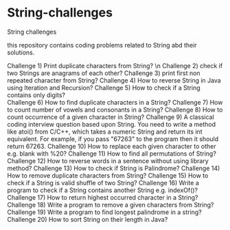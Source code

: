 # String-challenges
String challenges 


this repository contains coding problems related to String abd their solutions.

Challenge 1) Print duplicate characters from String? \n
Challenge 2) check if two Strings are anagrams of each other? 
Challenge 3) print first non repeated character from String? 
Challenge 4) How to reverse String in Java using Iteration and Recursion? 
Challenge 5) How to check if a String contains only digits?  
Challenge 6) How to find duplicate characters in a String? 
Challenge 7) How to count number of vowels and consonants in a String? 
Challenge 8) How to count occurrence of a given character in String? 
Challenge 9) A classical coding interview question based upon String. You need to write a method like atoi() from C/C++, which takes a numeric String and return its int equivalent. For example, if you pass "67263" to the program then it should return 67263.
Challenge 10) How to replace each given character to other e.g. blank with %20?
Challenge 11) How to find all permutations of String? 
Challenge 12) How to reverse words in a sentence without using library method?
Challenge 13) How to check if String is Palindrome?
Challenge 14) How to remove duplicate characters from String? 
Challenge 15) How to check if a String is valid shuffle of two String? 
Challenge 16) Write a program to check if a String contains another String e.g. indexOf()?
Challenge 17) How  to return highest occurred character in a String?
Challenge 18) Write a program to remove a given characters from String? 
Challenge 19) Write a program to find longest palindrome in a string?
Challenge 20) How to sort String on their length in Java? 

